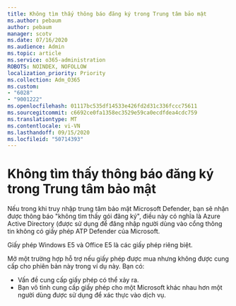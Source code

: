 ```yaml
---
title: Không tìm thấy thông báo đăng ký trong Trung tâm bảo mật
ms.author: pebaum
author: pebaum
manager: scotv
ms.date: 07/16/2020
ms.audience: Admin
ms.topic: article
ms.service: o365-administration
ROBOTS: NOINDEX, NOFOLLOW
localization_priority: Priority
ms.collection: Adm_O365
ms.custom:
- "6028"
- "9001222"
ms.openlocfilehash: 01117bc535df14533e426fd2d31c336fccc75611
ms.sourcegitcommit: c6692ce0fa1358ec3529e59ca0ecdfdea4cdc759
ms.translationtype: MT
ms.contentlocale: vi-VN
ms.lasthandoff: 09/15/2020
ms.locfileid: "50714393"
---
```

# <a name="no-subscriptions-found-message-in-the-security-center"></a>Không tìm thấy thông báo đăng ký trong Trung tâm bảo mật

Nếu trong khi truy nhập trung tâm bảo mật Microsoft Defender, bạn sẽ nhận được thông báo "không tìm thấy gói đăng ký", điều này có nghĩa là Azure Active Directory (được sử dụng để đăng nhập người dùng vào cổng thông tin không có giấy phép ATP Defender của Microsoft.  

Giấy phép Windows E5 và Office E5 là các giấy phép riêng biệt.

Mở một trường hợp hỗ trợ nếu giấy phép được mua nhưng không được cung cấp cho phiên bản này trong ví dụ này. Bạn có: <br/>
-   Vấn đề cung cấp giấy phép có thể xảy ra.<br/>
-   Bạn vô tình cung cấp giấy phép cho một Microsoft khác nhau hơn một người dùng được sử dụng để xác thực vào dịch vụ.